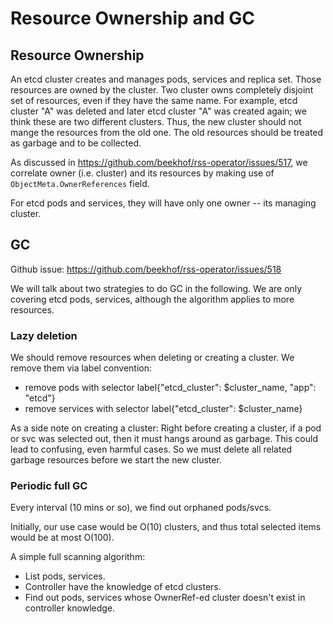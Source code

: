 # Resource Ownership and GC

## Resource Ownership

An etcd cluster creates and manages pods, services and replica set. Those resources are owned by the cluster.
Two cluster owns completely disjoint set of resources, even if they have the same name.
For example, etcd cluster "A" was deleted and later etcd cluster "A" was created again; we think these are two different clusters.
Thus, the new cluster should not mange the resources from the old one. The old resources should be treated as garbage and to be collected.

As discussed in https://github.com/beekhof/rss-operator/issues/517,
we correlate owner (i.e. cluster) and its resources by making use of `ObjectMeta.OwnerReferences` field.

For etcd pods and services, they will have only one owner -- its managing cluster.

## GC

Github issue: https://github.com/beekhof/rss-operator/issues/518

We will talk about two strategies to do GC in the following.
We are only covering etcd pods, services, although the algorithm applies to more resources.

### Lazy deletion

We should remove resources when deleting or creating a cluster.
We remove them via label convention:
- remove pods with selector label{"etcd_cluster": $cluster_name, "app": "etcd"}
- remove services with selector label{"etcd_cluster": $cluster_name}

As a side note on creating a cluster:
Right before creating a cluster, if a pod or svc was selected out, then it must hangs around as garbage.
This could lead to confusing, even harmful cases.
So we must delete all related garbage resources before we start the new cluster.


### Periodic full GC

Every interval (10 mins or so), we find out orphaned pods/svcs.

Initially, our use case would be O(10) clusters, and thus total selected items would be at most O(100).

A simple full scanning algorithm:
- List pods, services.
- Controller have the knowledge of etcd clusters.
- Find out pods, services whose OwnerRef-ed cluster doesn't exist in controller knowledge.
